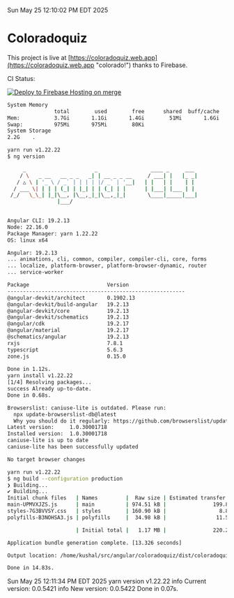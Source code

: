 Sun May 25 12:10:02 PM EDT 2025

# Coloradoquiz


This project is live at [https://coloradoquiz.web.app](https://coloradoquiz.web.app "colorado!") thanks to Firebase.

CI Status: 

[![Deploy to Firebase Hosting on merge](https://github.com/teamkushal/coloradoquiz/actions/workflows/firebase-hosting-merge.yml/badge.svg)](https://github.com/teamkushal/coloradoquiz/actions/workflows/firebase-hosting-merge.yml)

```bash
System Memory
               total        used        free      shared  buff/cache   available
Mem:           3.7Gi       1.1Gi       1.4Gi        51Mi       1.6Gi       2.7Gi
Swap:          975Mi       975Mi        80Ki
System Storage
2.2G	.
```
```bash
yarn run v1.22.22
$ ng version

     _                      _                 ____ _     ___
    / \   _ __   __ _ _   _| | __ _ _ __     / ___| |   |_ _|
   / △ \ | '_ \ / _` | | | | |/ _` | '__|   | |   | |    | |
  / ___ \| | | | (_| | |_| | | (_| | |      | |___| |___ | |
 /_/   \_\_| |_|\__, |\__,_|_|\__,_|_|       \____|_____|___|
                |___/
    

Angular CLI: 19.2.13
Node: 22.16.0
Package Manager: yarn 1.22.22
OS: linux x64

Angular: 19.2.13
... animations, cli, common, compiler, compiler-cli, core, forms
... localize, platform-browser, platform-browser-dynamic, router
... service-worker

Package                         Version
---------------------------------------------------------
@angular-devkit/architect       0.1902.13
@angular-devkit/build-angular   19.2.13
@angular-devkit/core            19.2.13
@angular-devkit/schematics      19.2.13
@angular/cdk                    19.2.17
@angular/material               19.2.17
@schematics/angular             19.2.13
rxjs                            7.8.1
typescript                      5.6.3
zone.js                         0.15.0
    
Done in 1.12s.
yarn install v1.22.22
[1/4] Resolving packages...
success Already up-to-date.
Done in 0.68s.
```
```bash
Browserslist: caniuse-lite is outdated. Please run:
  npx update-browserslist-db@latest
  Why you should do it regularly: https://github.com/browserslist/update-db#readme
Latest version:     1.0.30001718
Installed version:  1.0.30001718
caniuse-lite is up to date
caniuse-lite has been successfully updated

No target browser changes
```
```bash
yarn run v1.22.22
$ ng build --configuration production
❯ Building...
✔ Building...
Initial chunk files   | Names         |  Raw size | Estimated transfer size
main-UPMVXJZS.js      | main          | 974.51 kB |               199.86 kB
styles-7G3BVVSY.css   | styles        | 160.90 kB |                 8.89 kB
polyfills-B3NOHSA3.js | polyfills     |  34.98 kB |                11.52 kB

                      | Initial total |   1.17 MB |               220.27 kB

Application bundle generation complete. [13.326 seconds]

Output location: /home/kushal/src/angular/coloradoquiz/dist/coloradoquiz

Done in 14.83s.
```
Sun May 25 12:11:34 PM EDT 2025
yarn version v1.22.22
info Current version: 0.0.5421
info New version: 0.0.5422
Done in 0.07s.
